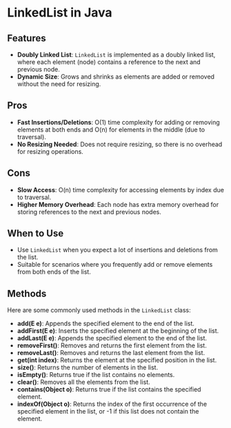 # LinkedList in Java

## Features
- **Doubly Linked List**: `LinkedList` is implemented as a doubly linked list, where each element (node) contains a reference to the next and previous node.
- **Dynamic Size**: Grows and shrinks as elements are added or removed without the need for resizing.

## Pros
- **Fast Insertions/Deletions**: O(1) time complexity for adding or removing elements at both ends and O(n) for elements in the middle (due to traversal).
- **No Resizing Needed**: Does not require resizing, so there is no overhead for resizing operations.

## Cons
- **Slow Access**: O(n) time complexity for accessing elements by index due to traversal.
- **Higher Memory Overhead**: Each node has extra memory overhead for storing references to the next and previous nodes.

## When to Use
- Use `LinkedList` when you expect a lot of insertions and deletions from the list.
- Suitable for scenarios where you frequently add or remove elements from both ends of the list.

## Methods
Here are some commonly used methods in the `LinkedList` class:

- **add(E e)**: Appends the specified element to the end of the list.
- **addFirst(E e)**: Inserts the specified element at the beginning of the list.
- **addLast(E e)**: Appends the specified element to the end of the list.
- **removeFirst()**: Removes and returns the first element from the list.
- **removeLast()**: Removes and returns the last element from the list.
- **get(int index)**: Returns the element at the specified position in the list.
- **size()**: Returns the number of elements in the list.
- **isEmpty()**: Returns true if the list contains no elements.
- **clear()**: Removes all the elements from the list.
- **contains(Object o)**: Returns true if the list contains the specified element.
- **indexOf(Object o)**: Returns the index of the first occurrence of the specified element in the list, or -1 if this list does not contain the element.
